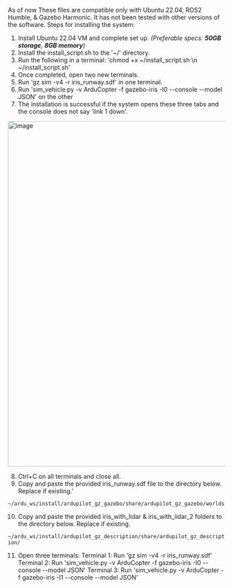 As of now These files are compatible only with Ubuntu 22.04, ROS2 Humble, & Gazebo Harmonic. It has not been tested with other versions of the software.
Steps for installing the system:

1. Install Ubuntu 22.04 VM and complete set up. _(Preferable specs: **50GB storage**, **8GB memory**)_
2. Install the install_script.sh to the '~/' directory. 
3. Run the following in a terminal: 'chmod +x ~/install_script.sh \n ~/install_script.sh'
4. Once completed, open two new terminals.
5. Run 'gz sim -v4 -r iris_runway.sdf' in one terminal.
6. Run 'sim_vehicle.py -v ArduCopter -f gazebo-iris -I0 --console --model JSON' on the other
7. The installation is successful if the system opens these three tabs and the console does not say 'link 1 down'.
<img width="800" alt="image" src="https://github.com/user-attachments/assets/299e9784-3558-4eb3-b06b-d6e7f5297d0e">

8. Ctrl+C on all terminals and close all.
9. Copy and paste the provided iris_runway.sdf file to the directory below. Replace if existing.'

`~/ardu_ws/install/ardupilot_gz_gazebo/share/ardupilot_gz_gazebo/worlds`

10. Copy and paste the provided iris_with_lidar & iris_with_lidar_2 folders to the directory below. Replace if existing.

`~/ardu_ws/install/ardupilot_gz_description/share/ardupilot_gz_description/`

11. Open three terminals:
    Terminal 1: Run 'gz sim -v4 -r iris_runway.sdf'
    Terminal 2: Run 'sim_vehicle.py -v ArduCopter -f gazebo-iris -I0 --console --model JSON'
    Terminal 3: Run 'sim_vehicle.py -v ArduCopter -f gazebo-iris -I1 --console --model JSON'

